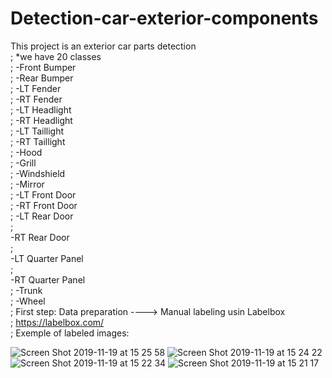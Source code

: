 # Detection-car-exterior-components
This project is an exterior car parts detection
<br/>;
*we have 20 classes <br/>;
    -Front Bumper <br/>;
    -Rear Bumper <br/>;
    -LT Fender	<br/>;
    -RT Fender	<br/>;
    -LT Headlight <br/>;
    -RT Headlight <br/>;
    -LT Taillight <br/>;
    -RT Taillight	<br/>;
    -Hood			<br/>;
    -Grill			<br/>;
    -Windshield		<br/>;
    -Mirror			<br/>;
    -LT Front Door	<br/>;
    -RT Front Door	<br/>;
    -LT Rear Door	<br/>;	
    -RT Rear Door	<br/>;	
    -LT Quarter Panel <br/>;	
    -RT Quarter Panel <br/>;
    -Trunk			<br/>;
    -Wheel			<br/>;
First step: Data preparation ----> Manual labeling usin Labelbox <br/>;
https://labelbox.com/ <br/>;
Exemple of labeled images:

![Screen Shot 2019-11-19 at 15 25 58](https://user-images.githubusercontent.com/35869627/69905123-12df0900-13b0-11ea-810b-6f8b34fbc473.jpg)
![Screen Shot 2019-11-19 at 15 24 22](https://user-images.githubusercontent.com/35869627/69905124-15d9f980-13b0-11ea-95b7-bf755d86a106.jpg)
![Screen Shot 2019-11-19 at 15 22 34](https://user-images.githubusercontent.com/35869627/69905125-170b2680-13b0-11ea-9683-835bb7fb73c8.jpg)
![Screen Shot 2019-11-19 at 15 21 17](https://user-images.githubusercontent.com/35869627/69905130-1a9ead80-13b0-11ea-9d62-3293281aa129.jpg)
